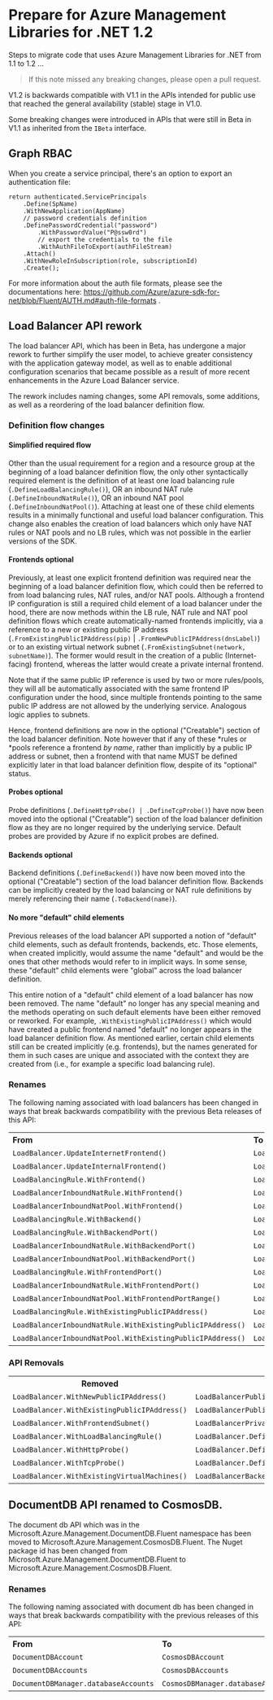 # Prepare for Azure Management Libraries for .NET 1.2 #

Steps to migrate code that uses Azure Management Libraries for .NET from 1.1 to 1.2 …

> If this note missed any breaking changes, please open a pull request.

V1.2 is backwards compatible with V1.1 in the APIs intended for public use that reached the general availability (stable) stage in V1.0. 

Some breaking changes were introduced in APIs that were still in Beta in V1.1 as inherited from the `IBeta` interface.

## Graph RBAC

When you create a service principal, there's an option to export an authentication file:

```CSharp
return authenticated.ServicePrincipals
    .Define(SpName)
    .WithNewApplication(AppName)
    // password credentials definition
    .DefinePasswordCredential("password")
        .WithPasswordValue("P@ssw0rd")
        // export the credentials to the file
        .WithAuthFileToExport(authFileStream)
    .Attach()
    .WithNewRoleInSubscription(role, subscriptionId)
    .Create();
```

For more information about the auth file formats, please see the documentations here: https://github.com/Azure/azure-sdk-for-net/blob/Fluent/AUTH.md#auth-file-formats .

## Load Balancer API rework

The load balancer API, which has been in Beta, has undergone a major rework to further simplify the user model, to achieve greater consistency with 
the application gateway model, as well as to enable additional configuration scenarios that became possible as a result of more recent enhancements
in the Azure Load Balancer service.

The rework includes naming changes, some API removals, some additions, as well as a reordering of the load balancer definition flow.


### Definition flow changes

#### Simplified required flow

Other than the usual requirement for a region and a resource group at the beginning of a load balancer definition flow, the only other syntactically required element is the definition of at least one load balancing rule (`.DefineLoadBalancingRule()`), OR an inbound NAT rule (`.DefineInboundNatRule()`), OR an inbound NAT pool (`.DefineInboundNatPool()`). Attaching at least one of these child elements results in a minimally functional and useful load balancer configuration. This change also enables the creation of load balancers which only have NAT rules or NAT pools and no LB rules, which was not possible in the earlier versions of the SDK. 

#### Frontends optional

Previously, at least one explicit frontend definition was required near the beginning of a load balancer definition flow, which could then be referred to from load balancing rules, NAT rules, and/or NAT pools. Although a frontend IP configuration is still a required child element of a load balancer under the hood, there are now methods within the LB rule, NAT rule and NAT pool definition flows which create automatically-named frontends implicitly, via a reference to a new or existing public IP address (`.FromExistingPublicIPAddress(pip)` | `.FromNewPublicIPAddress(dnsLabel)`) or to an existing virtual network subnet (`.FromExistingSubnet(network, subnetName)`). The former would result in the creation of a public (Internet-facing) frontend, whereas the latter would create a private internal frontend.

Note that if the same public IP reference is used by two or more rules/pools, they will all be automatically associated with the same frontend IP configuration under the hood, since multiple frontends pointing to the same public IP address are not allowed by the underlying service. Analogous logic applies to subnets.

Hence, frontend definitions are now in the optional ("Creatable") section of the load balancer definition. Note however that if any of these \*rules or \*pools reference a frontend *by name*, rather than implicitly by a public IP address or subnet, then a frontend with that name MUST be defined explicitly later in that load balancer definition flow, despite of its "optional" status.

#### Probes optional
Probe definitions (`.DefineHttpProbe() | .DefineTcpProbe()`) have now been moved into the optional ("Creatable") section of the load balancer definition flow as they are no longer required by the underlying service. Default probes are provided by Azure if no explicit probes are defined.

#### Backends optional
Backend definitions (`.DefineBackend()`) have now been moved into the optional ("Creatable") section of the load balancer definition flow. Backends can be implicitly created by the load balancing or NAT rule definitions by merely referencing their name (`.ToBackend(name)`).

#### No more "default" child elements
Previous releases of the load balancer API supported a notion of "default" child elements, such as default frontends, backends, etc. Those elements, when created implicitly, would assume the name "default" and would be the ones that other methods would refer to in implicit ways. In some sense, these "default" child elements were "global" across the load balancer definition.

This entire notion of a "default" child element of a load balancer has now been removed. The name "default" no longer has any special meaning and the methods operating on such default elements have been either removed or reworked. For example, `.WithExistingPublicIPAddress()` which would have created a public frontend named "default" no longer appears in the load balancer definition flow. As mentioned earlier, certain child elements still can be created implicitly (e.g. frontends), but the names generated for them in such cases are unique and associated with the context they are created from (i.e., for example a specific load balancing rule).


### Renames

The following naming associated with load balancers has been changed in ways that break backwards compatibility with the previous Beta releases of this API:

<table>
  <tr>
    <th align=left>From</th>
    <th align=left>To</th>
    <th align=left>Ref</th>
  </tr>
  <tr>
      <td><code>LoadBalancer.UpdateInternetFrontend()</code></td>
      <td><code>LoadBalancer.UpdatePublicFrontend()</code></td>
      <td><a href="https://github.com/Azure/azure-sdk-for-net/commit/c6e01e205bc26e168193afa1c437082a2cdcb497">cb497</a></td>
  </tr>
  <tr>
      <td><code>LoadBalancer.UpdateInternalFrontend()</code></td>
      <td><code>LoadBalancer.UpdatePrivateFrontend()</code></td>
      <td><a href="https://github.com/Azure/azure-sdk-for-net/commit/c6e01e205bc26e168193afa1c437082a2cdcb497">cb497</a></td>
  </tr>
  <tr>
      <td><code>LoadBalancingRule.WithFrontend()</code></td>
      <td><code>LoadBalancingRule.FromFrontend()</code></td>
      <td><a href="https://github.com/Azure/azure-sdk-for-net/commit/24969e3371d49e9b8088457722e51a3878bd5815">d5815</a></td>
  </tr>
  <tr>
      <td><code>LoadBalancerInboundNatRule.WithFrontend()</code></td>
      <td><code>LoadBalancerRuleInboundNatRule.FromFrontend()</code></td>
      <td><a href="https://github.com/Azure/azure-sdk-for-net/commit/24969e3371d49e9b8088457722e51a3878bd5815">d5815</a></td>
  </tr>
  <tr>
      <td><code>LoadBalancerInboundNatPool.WithFrontend()</code></td>
      <td><code>LoadBalancerRuleInboundNatPool.FromFrontend()</code></td>
      <td><a href="https://github.com/Azure/azure-sdk-for-net/commit/24969e3371d49e9b8088457722e51a3878bd5815">d5815</a></td>
  </tr>
  <tr>
      <td><code>LoadBalancingRule.WithBackend()</code></td>
      <td><code>LoadBalancingRule.ToBackend()</code></td>
      <td><a href="https://github.com/Azure/azure-sdk-for-net/commit/24969e3371d49e9b8088457722e51a3878bd5815">d5815</a></td>
  </tr>
  <tr>
      <td><code>LoadBalancingRule.WithBackendPort()</code></td>
      <td><code>LoadBalancingRule.ToBackendPort()</code></td>
      <td><a href="https://github.com/Azure/azure-sdk-for-net/commit/24969e3371d49e9b8088457722e51a3878bd5815">d5815</a></td>
  </tr>
  <tr>
      <td><code>LoadBalancerInboundNatRule.WithBackendPort()</code></td>
      <td><code>LoadBalancerInboundNatRule.ToBackendPort()</code></td>
      <td><a href="https://github.com/Azure/azure-sdk-for-net/commit/24969e3371d49e9b8088457722e51a3878bd5815">d5815</a></td>
  </tr>
  <tr>
      <td><code>LoadBalancerInboundNatPool.WithBackendPort()</code></td>
      <td><code>LoadBalancerInboundNatPool.ToBackendPort()</code></td>
      <td><a href="https://github.com/Azure/azure-sdk-for-net/commit/24969e3371d49e9b8088457722e51a3878bd5815">d5815</a></td>
  </tr>
  <tr>
      <td><code>LoadBalancingRule.WithFrontendPort()</code></td>
      <td><code>LoadBalancingRule.FromFrontendPort()</code></td>
      <td><a href="https://github.com/Azure/azure-sdk-for-net/commit/24969e3371d49e9b8088457722e51a3878bd5815">d5815</a></td>
  </tr>
  <tr>
      <td><code>LoadBalancerInboundNatRule.WithFrontendPort()</code></td>
      <td><code>LoadBalancerInboundNatRule.FromFrontendPort()</code></td>
      <td><a href="https://github.com/Azure/azure-sdk-for-net/commit/24969e3371d49e9b8088457722e51a3878bd5815">d5815</a></td>
  </tr>
  <tr>
      <td><code>LoadBalancerInboundNatPool.WithFrontendPortRange()</code></td>
      <td><code>LoadBalancerInboundNatPool.FromFrontendPortRange()</code></td>
      <td><a href="https://github.com/Azure/azure-sdk-for-net/commit/24969e3371d49e9b8088457722e51a3878bd5815">d5815</a></td>
  </tr>
  <tr>
      <td><code>LoadBalancingRule.WithExistingPublicIPAddress()</code></td>
      <td><code>LoadBalancingRule.FromExistingPublicIPAddress()</code></td>
      <td><a href="https://github.com/Azure/azure-sdk-for-net/commit/24969e3371d49e9b8088457722e51a3878bd5815">d5815</a></td>
  </tr>
  <tr>
      <td><code>LoadBalancerInboundNatRule.WithExistingPublicIPAddress()</code></td>
      <td><code>LoadBalancerInboundNatRule.FromExistingPublicIPAddress()</code></td>
      <td><a href="https://github.com/Azure/azure-sdk-for-net/commit/24969e3371d49e9b8088457722e51a3878bd5815">d5815</a></td>
  </tr>
  <tr>
      <td><code>LoadBalancerInboundNatPool.WithExistingPublicIPAddress()</code></td>
      <td><code>LoadBalancerInboundNatPool.FromExistingPublicIPAddress()</code></td>
      <td><a href="https://github.com/Azure/azure-sdk-for-net/commit/24969e3371d49e9b8088457722e51a3878bd5815">d5815</a></td>
  </tr>

</table>

### API Removals

<table>
  <tr>
    <th>Removed</th>
    <th>Alternate to switch to</th>
    <th>PR</th>
  </tr>
  <tr>
    <td><code>LoadBalancer.WithNewPublicIPAddress()</code></td>
    <td><code>LoadBalancerPublicFrontend.WithNewPublicIPAddress()</code></td>
    <td><a href="https://github.com/Azure/azure-sdk-for-net/commit/24969e3371d49e9b8088457722e51a3878bd5815">d5815</a></td>
  </tr>
  <tr>
    <td><code>LoadBalancer.WithExistingPublicIPAddress()</code></td>
    <td><code>LoadBalancerPublicFrontend.WithExistingPublicIPAddress()</code></td>
    <td><a href="https://github.com/Azure/azure-sdk-for-net/commit/24969e3371d49e9b8088457722e51a3878bd5815">d5815</a></td>
  </tr>
  <tr>
    <td><code>LoadBalancer.WithFrontendSubnet()</code></td>
    <td><code>LoadBalancerPrivateFrontend.WithExistingSubnet()</code></td>
    <td><a href="https://github.com/Azure/azure-sdk-for-net/commit/24969e3371d49e9b8088457722e51a3878bd5815">d5815</a></td>
  </tr>  
  <tr>
    <td><code>LoadBalancer.WithLoadBalancingRule()</code></td>
    <td><code>LoadBalancer.DefineLoadBalancingRule()</code></td>
    <td><a href="https://github.com/Azure/azure-sdk-for-net/commit/24969e3371d49e9b8088457722e51a3878bd5815">d5815</a></td>
  </tr>
  <tr>
    <td><code>LoadBalancer.WithHttpProbe()</code></td>
    <td><code>LoadBalancer.DefineHttpProbe()</code></td>
    <td><a href="https://github.com/Azure/azure-sdk-for-net/commit/24969e3371d49e9b8088457722e51a3878bd5815">d5815</a></td>
  </tr>
  <tr>
    <td><code>LoadBalancer.WithTcpProbe()</code></td>
    <td><code>LoadBalancer.DefineTcpProbe()</code></td>
    <td><a href="https://github.com/Azure/azure-sdk-for-net/commit/24969e3371d49e9b8088457722e51a3878bd5815">d5815</a></td>
  </tr>
  <tr>
    <td><code>LoadBalancer.WithExistingVirtualMachines()</code></td>
    <td><code>LoadBalancerBackend.WithExistingVirtualMachines()</code></td>
    <td><a href="https://github.com/Azure/azure-sdk-for-net/commit/24969e3371d49e9b8088457722e51a3878bd5815">d5815</a></td>
  </tr>
</table>

## DocumentDB API renamed to CosmosDB.

The document db API which was in the Microsoft.Azure.Management.DocumentDB.Fluent namespace has been moved to Microsoft.Azure.Management.CosmosDB.Fluent. The Nuget package id has been changed from Microsoft.Azure.Management.DocumentDB.Fluent to Microsoft.Azure.Management.CosmosDB.Fluent. 

### Renames

The following naming associated with document db has been changed in ways that break backwards compatibility with the previous releases of this API:

<table>
  <tr>
    <th align=left>From</th>
    <th align=left>To</th>
    <th align=left>Ref</th>
  </tr>
  <tr>
      <td><code>DocumentDBAccount</code></td>
      <td><code>CosmosDBAccount</code></td>
      <td><a href="https://github.com/Azure/azure-sdk-for-net/commit/a28b18c59f463f88e6d8322e2a5a733e1f0a594d">a594d</a></td>
  </tr>
  <tr>
      <td><code>DocumentDBAccounts</code></td>
      <td><code>CosmosDBAccounts</code></td>
      <td><a href="https://github.com/Azure/azure-sdk-for-net/commit/a28b18c59f463f88e6d8322e2a5a733e1f0a594d">a594d</a></td>
  </tr>
  <tr>
      <td><code>DocumentDBManager.databaseAccounts</code></td>
      <td><code>CosmosDBManager.databaseAccounts</code></td>
      <td><a href="https://github.com/Azure/azure-sdk-for-net/commit/a28b18c59f463f88e6d8322e2a5a733e1f0a594d">a594d</a></td>
  </tr>
</table>

